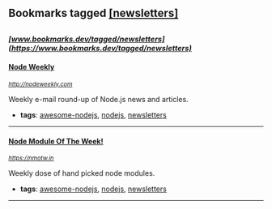 ## Bookmarks tagged [[newsletters]](https://www.bookmarks.dev?q=[newsletters])

_<sup><sup>[www.bookmarks.dev/tagged/newsletters](https://www.bookmarks.dev/tagged/newsletters)</sup></sup>_
---
#### [Node Weekly](http://nodeweekly.com)
_<sup>http://nodeweekly.com</sup>_

Weekly e-mail round-up of Node.js news and articles.
* **tags**: [awesome-nodejs](../tagged/awesome-nodejs.md), [nodejs](../tagged/nodejs.md), [newsletters](../tagged/newsletters.md)
---
#### [Node Module Of The Week!](https://nmotw.in)
_<sup>https://nmotw.in</sup>_

Weekly dose of hand picked node modules.
* **tags**: [awesome-nodejs](../tagged/awesome-nodejs.md), [nodejs](../tagged/nodejs.md), [newsletters](../tagged/newsletters.md)
---
